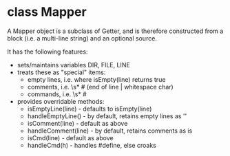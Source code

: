 class Mapper
=================

A Mapper object is a subclass of Getter, and is therefore
constructed from a block (i.e. a multi-line string) and an optional source.

It has the following features:

- sets/maintains variables DIR, FILE, LINE
- treats these as "special" items:
	- empty lines, i.e. where isEmpty(line) returns true
	- comments, i.e. \s* # (end of line | whitespace char)
	- commands, i.e. \s* # <identifier>
- provides overridable methods:
	- isEmptyLine(line) - defaults to isEmpty(line)
	- handleEmptyLine() - by default, retains empty lines as ''
	- isComment(line) - default as above
	- handleComment(line) - by default, retains comments as is
	- isCmd(line) - default as above
	- handleCmd(h) - handles #define, else croaks
